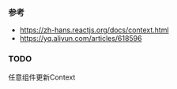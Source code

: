 ### 参考
- https://zh-hans.reactjs.org/docs/context.html
- https://yq.aliyun.com/articles/618596

### TODO
任意组件更新Context
